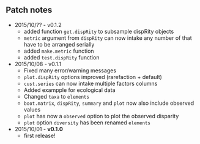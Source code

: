 Patch notes
----
* 2015/10/?? - v0.1.2
  * added function `get.dispRity` to subsample dispRity objects
  * `metric` argument from `dispRity` can now intake any number of that have to be arranged serially
  * added `make.metric` function
  * added `test.dispRity` function
* 2015/10/08 - v0.1.1
  * Fixed many error/warning messages
  * `plot.dispRity` options improved (rarefaction + default)
  * `cust.series` can now intake multiple factors columns
  * Added exampple for ecological data
  * Changed `taxa` to `elements`
  * `boot.matrix`, `dispRity`, `summary` and `plot` now also include observed values
  * `plot` has now a `observed` option to plot the observed disparity
  * `plot` option `diversity` has been renamed `elements`
* 2015/10/01 - **v0.1.0**
  * first release!
